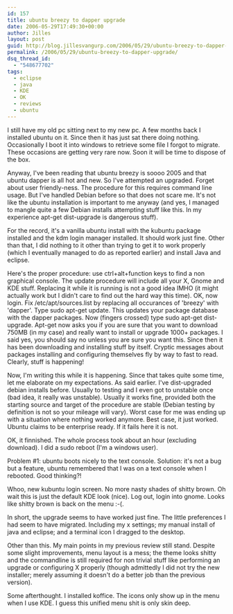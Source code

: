 ```yaml
---
id: 157
title: ubuntu breezy to dapper upgrade
date: 2006-05-29T17:49:30+00:00
author: Jilles
layout: post
guid: http://blog.jillesvangurp.com/2006/05/29/ubuntu-breezy-to-dapper-upgrade/
permalink: /2006/05/29/ubuntu-breezy-to-dapper-upgrade/
dsq_thread_id:
  - "548677702"
tags:
  - eclipse
  - java
  - KDE
  - OK
  - reviews
  - ubuntu
---
```

I still have my old pc sitting next to my new pc. A few months back I installed ubuntu on it. Since then it has just sat there doing nothing. Occasionally I boot it into windows to retrieve some file I forgot to migrate. These occasions are getting very rare now. Soon it will be time to dispose of the box.

Anyway, I've been reading that ubuntu breezy is soooo 2005 and that ubuntu dapper is all hot and new. So I've attempted an upgraded. Forget about user friendly-ness. The procedure for this requires command line usage. But I've handled Debian before so that does not scare me. It's not like the ubuntu installation is important to me anyway (and yes, I managed to mangle quite a few Debian installs attempting stuff like this. In my experience apt-get dist-upgrade is dangerous stuff).

For the record, it's a vanilla ubuntu install with the kubuntu package installed and the kdm login manager installed. It should work just fine. Other than that, I did nothing to it other than trying to get it to work properly (which I eventually managed to do as reported earlier) and install Java and eclipse.

Here's the proper procedure: use ctrl+alt+function keys to find a non graphical console. The update procedure will include all your X, Gnome and KDE stuff. Replacing it while it is running is not a good idea IMHO (it might actually work but I didn't care to find out the hard way this time).
OK, now login. Fix /etc/apt/sources.list by replacing all occurances of 'breezy' with 'dapper'. Type sudo apt-get update. This updates your package database with the dapper packages. Now (fingers crossed) type sudo apt-get dist-upgrade. Apt-get now asks you if you are sure that you want to download 750MB (in my case) and really want to install or upgrade 1000+ packages. I said yes, you should say no unless you are sure you want this. Since then it has been downloading and installing stuff by itself. Cryptic messages about packages installing and configuring themselves fly by way to fast to read. Clearly, stuff is happening!

Now, I'm writing this while it is happening. Since that takes quite some time, let me elaborate on my expectations. As said earlier. I've dist-upgraded debian installs before. Usually to testing and I even got to unstable once (bad idea, it really was unstable). Usually it works fine, provided both the starting source and target of the procedure are stable (Debian testing by definition is not so your mileage will vary). Worst case for me was ending up with a situation where nothing worked anymore. Best case, it just worked. Ubuntu claims to be enterprise ready. If it fails here it is not.

OK, it finnished. The whole process took about an hour (excluding download). I did a sudo reboot (I'm a windows user).

Problem #1: ubuntu boots nicely to the text console. Solution: it's not a bug but a feature, ubuntu remembered that I was on a text console when I rebooted. Good thinking?!

Whoo, new kubuntu login screen. No more nasty shades of shitty brown. Oh wait this is just the default KDE look (nice). Log out, login into gnome. Looks like shitty brown is back on the menu :-(.

In short, the upgrade seems to have worked just fine. The little preferences I had seem to have migrated. Including my x settings; my manual install of java and eclipse; and a terminal icon I dragged to the desktop.

Other than this. My main points in my previous review still stand. Despite some slight improvements, menu layout is a mess; the theme looks shitty and the commandline is still required for non trivial stuff like performing an upgrade or configuring X properly (though admittedly I did not try the new installer; merely assuming it doesn't do a better job than the previous version).

Some afterthought. I installed koffice. The icons only show up in the menu when I use KDE. I guess this unified menu shit is only skin deep.